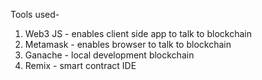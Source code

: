 Tools used-
1. Web3 JS - enables client side app to talk to blockchain
2. Metamask - enables browser to talk to blockchain
3. Ganache - local development blockchain
4. Remix - smart contract IDE
